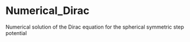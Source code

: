 # Numerical_Dirac
Numerical solution of the Dirac equation for the spherical symmetric step potential
